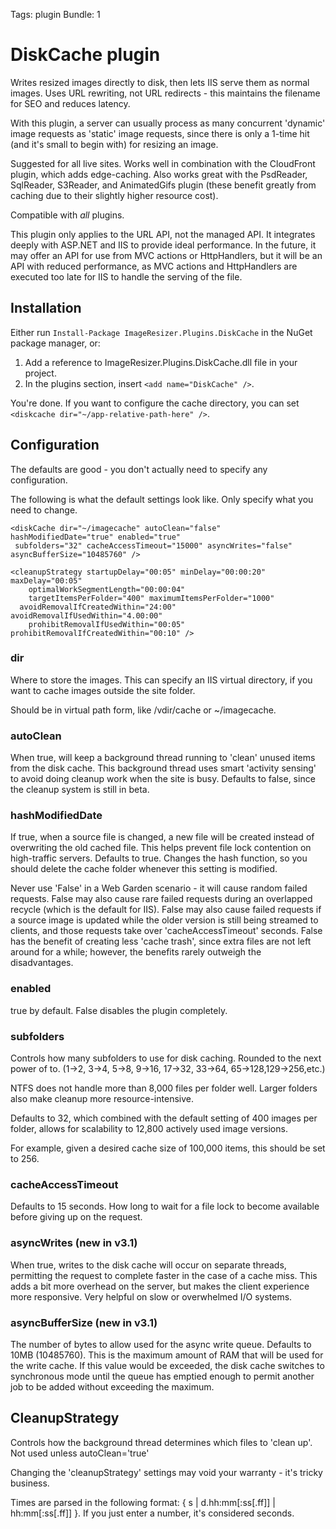 Tags: plugin
Bundle: 1

# DiskCache plugin

Writes resized images directly to disk, then lets IIS serve them as normal images. Uses URL rewriting, not URL redirects - this maintains the filename for SEO and reduces latency.

With this plugin, a server can usually process as many concurrent 'dynamic' image requests as 'static' image requests, since there is only a 1-time hit (and it's small to begin with) for resizing an image.

Suggested for all live sites. Works well in combination with the CloudFront plugin, which adds edge-caching. Also works great with the PsdReader, SqlReader, S3Reader, and AnimatedGifs plugin (these benefit greatly from caching due to their slightly higher resource cost).

Compatible with *all* plugins.

This plugin only applies to the URL API, not the managed API. It integrates deeply with ASP.NET and IIS to provide ideal performance. In the future, it may offer an API for use from MVC actions or HttpHandlers, but it will be an API with reduced performance, as MVC actions and HttpHandlers are executed too late for IIS to handle the serving of the file. 

## Installation

Either run `Install-Package ImageResizer.Plugins.DiskCache` in the NuGet package manager, or:

1. Add a reference to ImageResizer.Plugins.DiskCache.dll file in your project.
2. In the plugins section, insert `<add name="DiskCache" />`.

You're done. If you want to configure the cache directory, you can set `<diskcache dir="~/app-relative-path-here" />`. 

## Configuration

The defaults are good - you don't actually need to specify any configuration. 

The following is what the default settings look like. Only specify what you need to change.

	<diskCache dir="~/imagecache" autoClean="false" hashModifiedDate="true" enabled="true"
	 subfolders="32" cacheAccessTimeout="15000" asyncWrites="false" asyncBufferSize="10485760" />
	
	<cleanupStrategy startupDelay="00:05" minDelay="00:00:20" maxDelay="00:05" 
		optimalWorkSegmentLength="00:00:04" 
		targetItemsPerFolder="400" maximumItemsPerFolder="1000" 
	  avoidRemovalIfCreatedWithin="24:00" avoidRemovalIfUsedWithin="4.00:00" 
		prohibitRemovalIfUsedWithin="00:05" prohibitRemovalIfCreatedWithin="00:10" />
	


### dir

Where to store the images. This can specify an IIS virtual directory, if you want to cache images outside the site folder.

Should be in virtual path form, like /vdir/cache or ~/imagecache.

### autoClean

When true, will keep a background thread running to 'clean' unused items from the disk cache. This background thread uses smart 'activity sensing' to avoid doing cleanup work when the site is busy. 
Defaults to false, since the cleanup system is still in beta.

### hashModifiedDate

If true, when a source file is changed, a new file will be created instead of overwriting the old cached file.
This helps prevent file lock contention on high-traffic servers. Defaults to true. 
Changes the hash function, so you should delete the cache folder whenever this setting is modified.

Never use 'False' in a Web Garden scenario - it will cause random failed requests. False may also cause rare failed requests during an overlapped recycle (which is the default for IIS). False may also cause failed requests if a source image is updated while the older version is still being streamed to clients, and those requests take over 'cacheAccessTimeout' seconds. 
False has the benefit of creating less 'cache trash', since extra files are not left around for a while; however, the benefits rarely outweigh the disadvantages.

### enabled

true by default. False disables the plugin completely.

### subfolders

Controls how many subfolders to use for disk caching. Rounded to the next power of to. (1->2, 3->4, 5->8, 9->16, 17->32, 33->64, 65->128,129->256,etc.)

NTFS does not handle more than 8,000 files per folder well. Larger folders also make cleanup more resource-intensive.

Defaults to 32, which combined with the default setting of 400 images per folder, allows for scalability to 12,800 actively used image versions. 

For example, given a desired cache size of 100,000 items, this should be set to 256.

### cacheAccessTimeout

Defaults to 15 seconds. How long to wait for a file lock to become available before giving up on the request.

### asyncWrites (new in v3.1)

When true, writes to the disk cache will occur on separate threads, permitting the request to complete faster in the case of a cache miss. 
This adds a bit more overhead on the server, but makes the client experience more responsive. Very helpful on slow or overwhelmed I/O systems.

### asyncBufferSize (new in v3.1)

The number of bytes to allow used for the async write queue. Defaults to 10MB (10485760). This is the maximum amount of RAM that will be used for the write cache. 
If this value would be exceeded, the disk cache switches to synchronous mode until the queue has emptied enough to permit another job to be added without exceeding the maximum.


## CleanupStrategy

Controls how the background thread determines which files to 'clean up'. Not used unless autoClean='true'

Changing the 'cleanupStrategy' settings may void your warranty - it's tricky business.

Times are parsed in the following format:  { s | d.hh:mm[:ss[.ff]] | hh:mm[:ss[.ff]] }. If you just enter a number, it's considered seconds.


